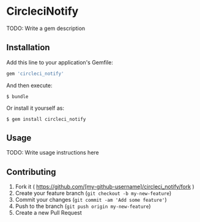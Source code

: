 # CircleciNotify

TODO: Write a gem description

## Installation

Add this line to your application's Gemfile:

```ruby
gem 'circleci_notify'
```

And then execute:

    $ bundle

Or install it yourself as:

    $ gem install circleci_notify

## Usage

TODO: Write usage instructions here

## Contributing

1. Fork it ( https://github.com/[my-github-username]/circleci_notify/fork )
2. Create your feature branch (`git checkout -b my-new-feature`)
3. Commit your changes (`git commit -am 'Add some feature'`)
4. Push to the branch (`git push origin my-new-feature`)
5. Create a new Pull Request
